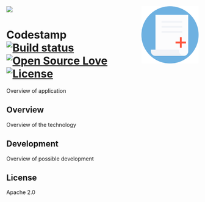 
<img src='icons/preview.gif' />

<img src='icons/icon.png' width='150' height='150' align='right' />

# Codestamp &nbsp; &nbsp; [![Build status](https://ci.appveyor.com/api/projects/status/jekbx3d2x3hxm3xe?svg=true)](https://ci.appveyor.com/project/william-taylor/codestamp) [![Open Source Love](https://badges.frapsoft.com/os/v1/open-source.svg?v=102)](https://github.com/ellerbrock/open-source-badge/) [![License](https://img.shields.io/badge/License-Apache%202.0-blue.svg)](https://opensource.org/licenses/Apache-2.0)

Overview of application

## Overview

Overview of the technology

## Development

Overview of possible development

## License

Apache 2.0

